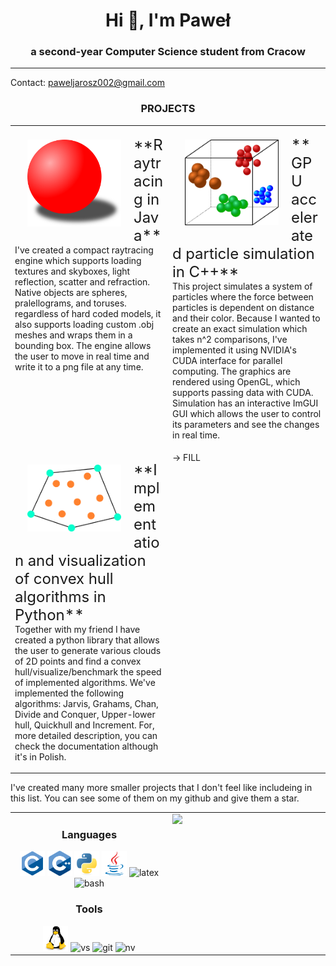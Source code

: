 <h1 align="center">Hi 👋, I'm Paweł</h1>
<h3 align="center"> a second-year Computer Science student from Cracow</h3>

---

Contact: paweljarosz002@gmail.com


<h3 align="center"> PROJECTS </h3>
<table>
<tr>
<td valign="top" width="50%">
  <a href="https://github.com/pawel002/Raytracing">
    <img src="https://github.com/pawel002/pawel002/blob/main/assets/g7734.png?raw=true" width=150/ style="float:left; padding: 20px;" >
  </a>
<p>
  <font size="5"> **Raytracing in Java** </font> <br/>
I've created a compact raytracing engine which supports loading textures and skyboxes, light reflection, scatter and refraction. Native objects are spheres, pralellograms, and toruses. regardless of hard coded models, it also supports loading custom .obj meshes and wraps them in a bounding box. The engine allows the user to move in real time and write it to a png file at any time.
</p>
</td>
<td valign="top" width="50%">
  <a href="https://github.com/pawel002/ParticleSystem">
    <img src="https://github.com/pawel002/pawel002/blob/main/assets/g9648.png?raw=true" width=150/  style="float:left; padding: 20px;">
  </a>
<p>
  <font size="5px"> **GPU accelerated particle simulation in C++** </font> <br/>
This project simulates a system of particles where the force between particles is dependent on distance and their color. Because I wanted to create an exact simulation which takes n^2 comparisons, I've implemented it using NVIDIA's CUDA interface for parallel computing. The graphics are rendered using OpenGL, which supports passing data with CUDA. Simulation has an interactive ImGUI GUI which allows the user to control its parameters and see the changes in real time.
</p>
</td>
</tr>
<tr>
<td valign="top" width="50%">
  <a href="https://github.com/pawel002/Convex-Hull">
    <img src="https://github.com/pawel002/pawel002/blob/main/assets/g7962.png?raw=true" width=150/ style="float:left; padding: 20px;">
  </a>
<p>
    <font size="5px"> **Implementation and visualization of convex hull algorithms in Python** </font> <br/>
Together with my friend I have created a python library that allows the user to generate various clouds of 2D points and find a convex hull/visualize/benchmark the speed of implemented algorithms. We've implemented the following algorithms: Jarvis, Grahams, Chan, Divide and Conquer, Upper-lower hull, Quickhull and Increment. For, more detailed description, you can check the documentation although it's in Polish.
</p>
</td>
<td valign="top" width="50%">
-> FILL
</td>
</tr>
</table>

I've created many more smaller projects that I don't feel like includeing in this list. You can see some of them on my github and give them a star.

<table>
<tr>
<td valign="top" width="50%">
<h3 align="center"> Languages </h3>

<div align="center">
<img src="https://raw.githubusercontent.com/devicons/devicon/master/icons/c/c-original.svg" alt="c" width="40" height="40"/> 
<img src="https://raw.githubusercontent.com/devicons/devicon/master/icons/cplusplus/cplusplus-original.svg" alt="cplusplus" width="40" height="40"/>
<img src="https://raw.githubusercontent.com/devicons/devicon/master/icons/python/python-original.svg" alt="python" width="40" height="40"/>
<img src="https://raw.githubusercontent.com/devicons/devicon/master/icons/java/java-original.svg" alt="java" width="40" height="40"/>
<img src="https://upload.wikimedia.org/wikipedia/commons/9/92/LaTeX_logo.svg" alt="latex" width="96" height="40"/>
<img src="https://www.vectorlogo.zone/logos/gnu_bash/gnu_bash-icon.svg" alt="bash" width="40" height="40"/>
</div>

<h3 align="center"> Tools </h3>
  <div align="center">
<img src="https://raw.githubusercontent.com/devicons/devicon/master/icons/linux/linux-original.svg" alt="linux" width="40" height="40"/> 
<img src="https://upload.wikimedia.org/wikipedia/commons/2/2c/Visual_Studio_Icon_2022.svg" alt="vs" width="40" height="40"/>
<img src="https://upload.wikimedia.org/wikipedia/commons/9/91/Octicons-mark-github.svg" alt="git" width="40" height="40"/>
<img src="https://upload.wikimedia.org/wikipedia/commons/3/3a/Neovim-mark.svg" alt="nv" width="40" height="40"/>
  </div>
</td>
  <td valign="top" width="50%">
    <img src="https://github-readme-stats.vercel.app/api/top-langs/?username=pawel002&hide=css,plpgsql&layout=compact&theme=radical" width="500" />
  </td>
</tr>
</table>
